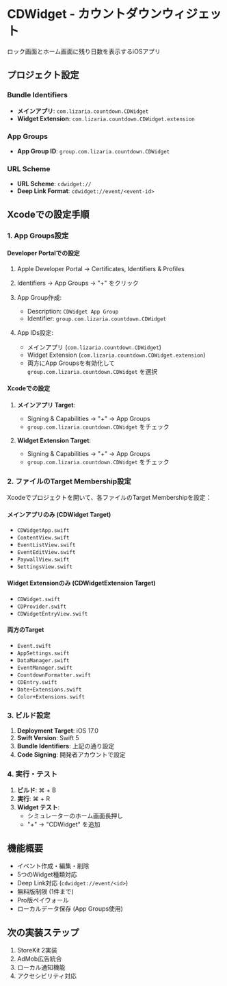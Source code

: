 # CDWidget - カウントダウンウィジェット

ロック画面とホーム画面に残り日数を表示するiOSアプリ

## プロジェクト設定

### Bundle Identifiers
- **メインアプリ**: `com.lizaria.countdown.CDWidget`
- **Widget Extension**: `com.lizaria.countdown.CDWidget.extension`

### App Groups
- **App Group ID**: `group.com.lizaria.countdown.CDWidget`

### URL Scheme
- **URL Scheme**: `cdwidget://`
- **Deep Link Format**: `cdwidget://event/<event-id>`

## Xcodeでの設定手順

### 1. App Groups設定

#### Developer Portalでの設定
1. Apple Developer Portal → Certificates, Identifiers & Profiles
2. Identifiers → App Groups → "+" をクリック
3. App Group作成:
   - Description: `CDWidget App Group`
   - Identifier: `group.com.lizaria.countdown.CDWidget`

4. App IDs設定:
   - メインアプリ (`com.lizaria.countdown.CDWidget`) 
   - Widget Extension (`com.lizaria.countdown.CDWidget.extension`)
   - 両方にApp Groupsを有効化して `group.com.lizaria.countdown.CDWidget` を選択

#### Xcodeでの設定
1. **メインアプリ Target**:
   - Signing & Capabilities → "+" → App Groups
   - `group.com.lizaria.countdown.CDWidget` をチェック

2. **Widget Extension Target**:
   - Signing & Capabilities → "+" → App Groups  
   - `group.com.lizaria.countdown.CDWidget` をチェック

### 2. ファイルのTarget Membership設定

Xcodeでプロジェクトを開いて、各ファイルのTarget Membershipを設定：

#### メインアプリのみ (CDWidget Target)
- `CDWidgetApp.swift`
- `ContentView.swift`
- `EventListView.swift`
- `EventEditView.swift`
- `PaywallView.swift`
- `SettingsView.swift`

#### Widget Extensionのみ (CDWidgetExtension Target)
- `CDWidget.swift`
- `CDProvider.swift`
- `CDWidgetEntryView.swift`

#### 両方のTarget
- `Event.swift`
- `AppSettings.swift`
- `DataManager.swift`
- `EventManager.swift`
- `CountdownFormatter.swift`
- `CDEntry.swift`
- `Date+Extensions.swift`
- `Color+Extensions.swift`

### 3. ビルド設定

1. **Deployment Target**: iOS 17.0
2. **Swift Version**: Swift 5
3. **Bundle Identifiers**: 上記の通り設定
4. **Code Signing**: 開発者アカウントで設定

### 4. 実行・テスト

1. **ビルド**: ⌘ + B
2. **実行**: ⌘ + R
3. **Widget テスト**: 
   - シミュレーターのホーム画面長押し
   - "+" → "CDWidget" を追加

## 機能概要

- イベント作成・編集・削除
- 5つのWidget種類対応
- Deep Link対応 (`cdwidget://event/<id>`)
- 無料版制限 (1件まで)
- Pro版ペイウォール
- ローカルデータ保存 (App Groups使用)

## 次の実装ステップ

1. StoreKit 2実装
2. AdMob広告統合
3. ローカル通知機能
4. アクセシビリティ対応